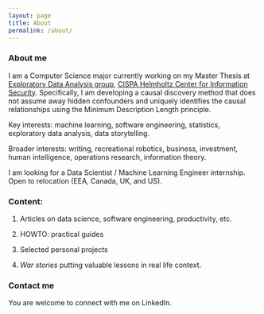 ```yaml
---
layout: page
title: About
permalink: /about/
---
```



### About me

I am a Computer Science major currently working on my Master Thesis at [Exploratory Data Analysis group](https://eda.mmci.uni-saarland.de/people/), [CISPA Helmholtz Center for Information Security](https://cispa.de/en). Specifically, I am developing a causal discovery method that does not assume away hidden confounders and uniquely identifies the causal relationships using the Minimum Description Length principle.

Key interests: machine learning, software engineering, statistics, exploratory data analysis, data storytelling.

Broader interests: writing, recreational robotics, business, investment, human intelligence, operations research, information theory.

I am looking for a Data Scientist / Machine Learning Engineer internship. Open to relocation (EEA, Canada, UK, and US).

### Content:

1. Articles on data science, software engineering, productivity, etc.

2. HOWTO: practical guides

3. Selected personal projects

4. *War stories* putting valuable lessons in real life context.

### Contact me

You are welcome to connect with me on LinkedIn.